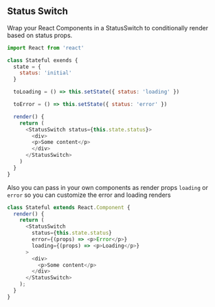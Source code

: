 ## Status Switch

Wrap your React Components in a StatusSwitch to conditionally render based on status props.

```js
import React from 'react'

class Stateful exends {
  state = {
    status: 'initial'
  }

  toLoading = () => this.setState({ status: 'loading' })

  toError = () => this.setState({ status: 'error' })

  render() {
    return (
      <StatusSwitch status={this.state.status}>
        <div>
        <p>Some content</p>
        </div>
      </StatusSwitch>
    )
  }
}
```

Also you can pass in your own components as render props `loading` or `error` so you can customize the error and loading renders

```js
class Stateful extends React.Component {
  render() {
    return (
      <StatusSwitch
        status={this.state.status}
        error={(props) => <p>Error</p>}
        loading={(props) => <p>Loading</p>}
      >
        <div>
          <p>Some content</p>
        </div>
      </StatusSwitch>
    );
  }
}
```
